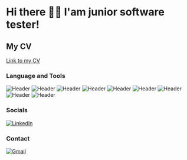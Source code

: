 # Hi there 👩‍💻 I'am junior software tester!
## My CV
[Link to my CV](https://drive.google.com/file/d/1K8YyYUeZbMX9CaLW-eLWSzJpBpgo1hxv/view?usp=sharing)

### Language and Tools
![Header](https://img.shields.io/badge/Jira-090909?style=for-the-badge&logo=jira&logoColor=136be1)
![Header](https://img.shields.io/badge/Postman-090909?style=for-the-badge&logo=postman&logoColor=f76935)
![Header](https://img.shields.io/badge/Github-090909?style=for-the-badge&logo=github&logoColor=white)
![Header](https://img.shields.io/badge/MySQL-090909?style=for-the-badge&logo=mysql&logoColor=00618a)
![Header](https://img.shields.io/badge/TestRail-090909?style=for-the-badge&logo=&logoColor=71b556)
![Header](https://img.shields.io/badge/CSS-090909?style=for-the-badge&logo=css3&logoColor=1E90FF)
![Header](https://img.shields.io/badge/HTML-090909?style=for-the-badge&logo=html5&logoColor=OrangeRed)
![Header](https://img.shields.io/badge/SeleniumIDE-090909?style=for-the-badge&logo=selenium&logoColor=71b556)
![Header](https://img.shields.io/badge/Java-090909?style=for-the-badge&logo=java&logoColor=71b556)


### Socials
[![LinkedIn](https://img.shields.io/badge/LinkedIn-0077B5?style=for-the-badge&logo=linkedin&logoColor=white)](https://www.linkedin.com/in/yeldana-sadykova/)

### Contact
[![Gmail](https://img.shields.io/badge/Gmail-D14836?style=for-the-badge&logo=gmail&logoColor=white)](mailto:yeldana.sadykova@gmail.com)
